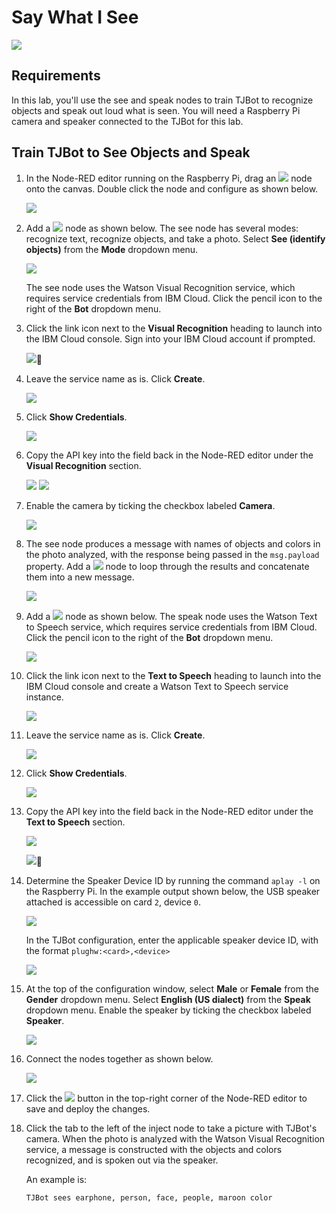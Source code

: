 # Say What I See

![](assets/tjbot.png)

## Requirements

In this lab, you'll use the see and speak nodes to train TJBot to recognize objects and speak out loud what is seen. You will need a Raspberry Pi camera and speaker connected to the TJBot for this lab. 

## Train TJBot to See Objects and Speak

1. In the Node-RED editor running on the Raspberry Pi, drag an ![](assets/nodes/inject.png) node onto the canvas. Double click the node and configure as shown below.

    ![](assets/1.1.png)

2. Add a ![](assets/nodes/see.png) node as shown below. The see node has several modes: recognize text, recognize objects, and take a photo. Select **See (identify objects)** from the **Mode** dropdown menu.

    ![](assets/1.2.png)
    
    The see node uses the Watson Visual Recognition service, which requires service credentials from IBM Cloud. Click the pencil icon to the right of the **Bot** dropdown menu. 

3. Click the link icon next to the **Visual Recognition** heading to launch into the IBM Cloud console. Sign into your IBM Cloud account if prompted. 

    ![](assets/1.3.png)
4. Leave the service name as is. Click **Create**.

    ![](assets/1.4.png)

5. Click **Show Credentials**.

    ![](assets/1.5.png)	

6. Copy the API key into the field back in the Node-RED editor under the **Visual Recognition** section. 

    ![](assets/1.6.png)
    ![](assets/1.7.png)    
	
7. Enable the camera by ticking the checkbox labeled **Camera**. 

    ![](assets/1.8.png)

8.	The see node produces a message with names of objects and colors in the photo analyzed, with the response being passed in the `msg.payload` property. Add a ![](assets/nodes/function.png) node to loop through the results and concatenate them into a new message.

    ![](assets/1.9.png)

9.	Add a ![](assets/nodes/speak.png) node as shown below. The speak node uses the Watson Text to Speech service, which requires service credentials from IBM Cloud. Click the pencil icon to the right of the **Bot** dropdown menu. 

    ![](assets/1.10.png)

10.	Click the link icon next to the **Text to Speech** heading to launch into the IBM Cloud console and create a Watson Text to Speech service instance.

    ![](assets/1.11.png)

11.	Leave the service name as is. Click **Create**.

    ![](assets/1.12.png)

12.	Click **Show Credentials**.

    ![](assets/1.13.png)	

13.	Copy the API key into the field back in the Node-RED editor under the **Text to Speech** section.

    ![](assets/1.14.png)    

    ![](assets/1.15.png)
14.	Determine the Speaker Device ID by running the command `aplay -l` on the Raspberry Pi. In the example output shown below, the USB speaker attached is accessible on card `2`, device `0`.

    ![](assets/1.16.png)

    In the TJBot configuration, enter the applicable speaker device ID, with the format `plughw:<card>,<device>`

    ![](assets/1.17.png)

15. At the top of the configuration window, select **Male** or **Female** from the **Gender** dropdown menu. Select **English (US dialect)** from the **Speak** dropdown menu. Enable the speaker by ticking the checkbox labeled **Speaker**. 
 
    ![](assets/1.18.png)

16.	Connect the nodes together as shown below.

    ![](assets/1.19.png)

17.	Click the ![](assets/nodes/deploy.png) button in the top-right corner of the Node-RED editor to save and deploy the changes.

18.	Click the tab to the left of the inject node to take a picture with TJBot's camera. When the photo is analyzed with the Watson Visual Recognition service, a message is constructed with the objects and colors recognized, and is spoken out via the speaker.

    An example is:

    `TJBot sees earphone, person, face, people, maroon color`
